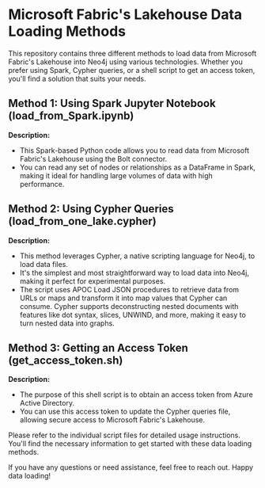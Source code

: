 # Microsoft Fabric's Lakehouse Data Loading Methods

This repository contains three different methods to load data from Microsoft Fabric's Lakehouse into Neo4j using various technologies. Whether you prefer using Spark, Cypher queries, or a shell script to get an access token, you'll find a solution that suits your needs.

## Method 1: Using Spark Jupyter Notebook (load_from_Spark.ipynb)

**Description:**
- This Spark-based Python code allows you to read data from Microsoft Fabric's Lakehouse using the Bolt connector.
- You can read any set of nodes or relationships as a DataFrame in Spark, making it ideal for handling large volumes of data with high performance.

## Method 2: Using Cypher Queries (load_from_one_lake.cypher)

**Description:**
- This method leverages Cypher, a native scripting language for Neo4j, to load data files.
- It's the simplest and most straightforward way to load data into Neo4j, making it perfect for experimental purposes.
- The script uses APOC Load JSON procedures to retrieve data from URLs or maps and transform it into map values that Cypher can consume. Cypher supports deconstructing nested documents with features like dot syntax, slices, UNWIND, and more, making it easy to turn nested data into graphs.

## Method 3: Getting an Access Token (get_access_token.sh)

**Description:**
- The purpose of this shell script is to obtain an access token from Azure Active Directory.
- You can use this access token to update the Cypher queries file, allowing secure access to Microsoft Fabric's Lakehouse.

Please refer to the individual script files for detailed usage instructions. You'll find the necessary information to get started with these data loading methods.

If you have any questions or need assistance, feel free to reach out. Happy data loading!
